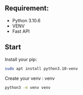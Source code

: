 ## Requirement:
- Python 3.10.6
- VENV
- Fast API

## Start
Install your pip:
```bash
sudo apt install python3.10-venv
```
Create your venv : venv <name>
```bash
python3 -m venv venv
```

